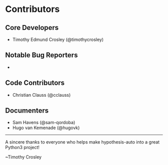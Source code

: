 Contributors
===================

## Core Developers
- Timothy Edmund Crosley (@timothycrosley)

## Notable Bug Reporters
-

## Code Contributors
- Christian Clauss (@cclauss)

## Documenters
- Sam Havens (@sam-qordoba)
- Hugo van Kemenade (@hugovk)

--------------------------------------------

A sincere thanks to everyone who helps make hypothesis-auto into a great Python3 project!

~Timothy Crosley

